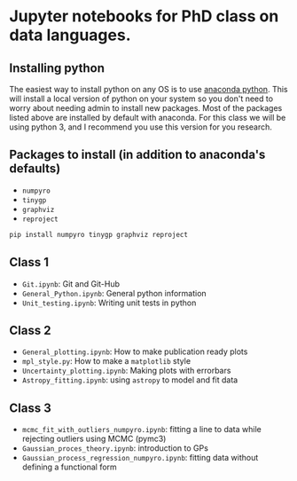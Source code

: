 # Jupyter notebooks for PhD class on data languages.

## Installing python
The easiest way to install python on any OS is to use [anaconda python](https://www.continuum.io/downloads).  This will install a local version of python on your system so you don't need to worry about needing admin to install new packages.  Most of the packages listed above are installed by default with anaconda.  For this class we will be using python 3, and I recommend you use this version for you research.

## Packages to install (in addition to anaconda's defaults)
+ `numpyro`
+ `tinygp`
+ `graphviz`
+ `reproject`

```bash
pip install numpyro tinygp graphviz reproject 
```

## Class 1
- `Git.ipynb`: Git and Git-Hub
- `General_Python.ipynb`: General python information
- `Unit_testing.ipynb`: Writing unit tests in python

## Class 2
- `General_plotting.ipynb`: How to make publication ready plots
- `mpl_style.py`: How to make a `matplotlib` style
- `Uncertainty_plotting.ipynb`: Making plots with errorbars
- `Astropy_fitting.ipynb`: using `astropy` to model and fit data

## Class 3
- `mcmc_fit_with_outliers_numpyro.ipynb`: fitting a line to data while rejecting outliers using MCMC (pymc3)
- `Gaussian_proces_theory.ipynb`: introduction to GPs
- `Gaussian_process_regression_numpyro.ipynb`: fitting data without defining a functional form
